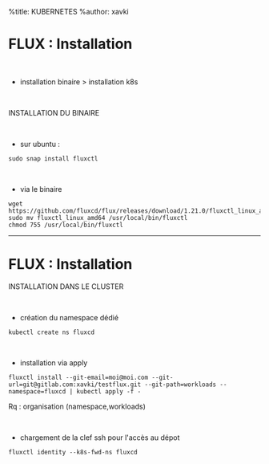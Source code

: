 %title: KUBERNETES
%author: xavki



# FLUX : Installation


<br>


* installation binaire > installation k8s


<br>


INSTALLATION DU BINAIRE

<br>


* sur ubuntu :

```
sudo snap install fluxctl
```

<br>


* via le binaire

```
wget https://github.com/fluxcd/flux/releases/download/1.21.0/fluxctl_linux_amd64
sudo mv fluxctl_linux_amd64 /usr/local/bin/fluxctl
chmod 755 /usr/local/bin/fluxctl
```


-------------------------------------------------------------------------------

# FLUX : Installation



INSTALLATION DANS LE CLUSTER

<br>


* création du namespace dédié

```
kubectl create ns fluxcd
```

<br>


* installation via apply

```
fluxctl install --git-email=moi@moi.com --git-url=git@gitlab.com:xavki/testflux.git --git-path=workloads --namespace=fluxcd | kubectl apply -f -
```

Rq : organisation (namespace,workloads)

<br>


* chargement de la clef ssh pour l'accès au dépot

```
fluxctl identity --k8s-fwd-ns fluxcd
```
